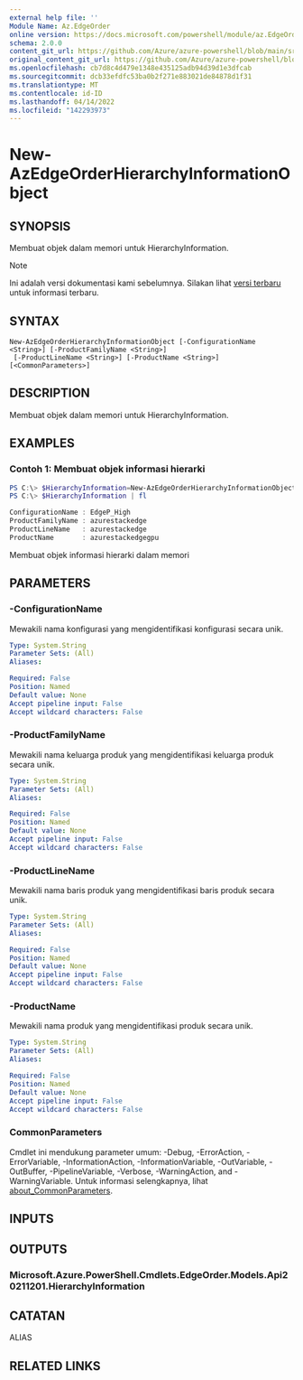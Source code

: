 ```yaml
---
external help file: ''
Module Name: Az.EdgeOrder
online version: https://docs.microsoft.com/powershell/module/az.EdgeOrder/new-AzEdgeOrderHierarchyInformationObject
schema: 2.0.0
content_git_url: https://github.com/Azure/azure-powershell/blob/main/src/EdgeOrder/help/New-AzEdgeOrderHierarchyInformationObject.md
original_content_git_url: https://github.com/Azure/azure-powershell/blob/main/src/EdgeOrder/help/New-AzEdgeOrderHierarchyInformationObject.md
ms.openlocfilehash: cb7d8c4d479e1348e435125adb94d39d1e3dfcab
ms.sourcegitcommit: dcb33efdfc53ba0b2f271e883021de84878d1f31
ms.translationtype: MT
ms.contentlocale: id-ID
ms.lasthandoff: 04/14/2022
ms.locfileid: "142293973"
---
```

# New-AzEdgeOrderHierarchyInformationObject

## SYNOPSIS
Membuat objek dalam memori untuk HierarchyInformation.

> [!NOTE]
>Ini adalah versi dokumentasi kami sebelumnya. Silakan lihat [versi terbaru](/powershell/module/az.edgeorder/new-azedgeorderhierarchyinformationobject) untuk informasi terbaru.

## SYNTAX

```
New-AzEdgeOrderHierarchyInformationObject [-ConfigurationName <String>] [-ProductFamilyName <String>]
 [-ProductLineName <String>] [-ProductName <String>] [<CommonParameters>]
```

## DESCRIPTION
Membuat objek dalam memori untuk HierarchyInformation.

## EXAMPLES

### Contoh 1: Membuat objek informasi hierarki
```powershell
PS C:\> $HierarchyInformation=New-AzEdgeOrderHierarchyInformationObject -ProductFamilyName "azurestackedge" -ProductLineName "azurestackedge" -ProductName "azurestackedgegpu" -ConfigurationName "EdgeP_High"
PS C:\> $HierarchyInformation | fl

ConfigurationName : EdgeP_High
ProductFamilyName : azurestackedge
ProductLineName   : azurestackedge
ProductName       : azurestackedgegpu
```

Membuat objek informasi hierarki dalam memori

## PARAMETERS

### -ConfigurationName
Mewakili nama konfigurasi yang mengidentifikasi konfigurasi secara unik.

```yaml
Type: System.String
Parameter Sets: (All)
Aliases:

Required: False
Position: Named
Default value: None
Accept pipeline input: False
Accept wildcard characters: False
```

### -ProductFamilyName
Mewakili nama keluarga produk yang mengidentifikasi keluarga produk secara unik.

```yaml
Type: System.String
Parameter Sets: (All)
Aliases:

Required: False
Position: Named
Default value: None
Accept pipeline input: False
Accept wildcard characters: False
```

### -ProductLineName
Mewakili nama baris produk yang mengidentifikasi baris produk secara unik.

```yaml
Type: System.String
Parameter Sets: (All)
Aliases:

Required: False
Position: Named
Default value: None
Accept pipeline input: False
Accept wildcard characters: False
```

### -ProductName
Mewakili nama produk yang mengidentifikasi produk secara unik.

```yaml
Type: System.String
Parameter Sets: (All)
Aliases:

Required: False
Position: Named
Default value: None
Accept pipeline input: False
Accept wildcard characters: False
```

### CommonParameters
Cmdlet ini mendukung parameter umum: -Debug, -ErrorAction, -ErrorVariable, -InformationAction, -InformationVariable, -OutVariable, -OutBuffer, -PipelineVariable, -Verbose, -WarningAction, and -WarningVariable. Untuk informasi selengkapnya, lihat [about_CommonParameters](http://go.microsoft.com/fwlink/?LinkID=113216).

## INPUTS

## OUTPUTS

### Microsoft.Azure.PowerShell.Cmdlets.EdgeOrder.Models.Api20211201.HierarchyInformation

## CATATAN

ALIAS

## RELATED LINKS

